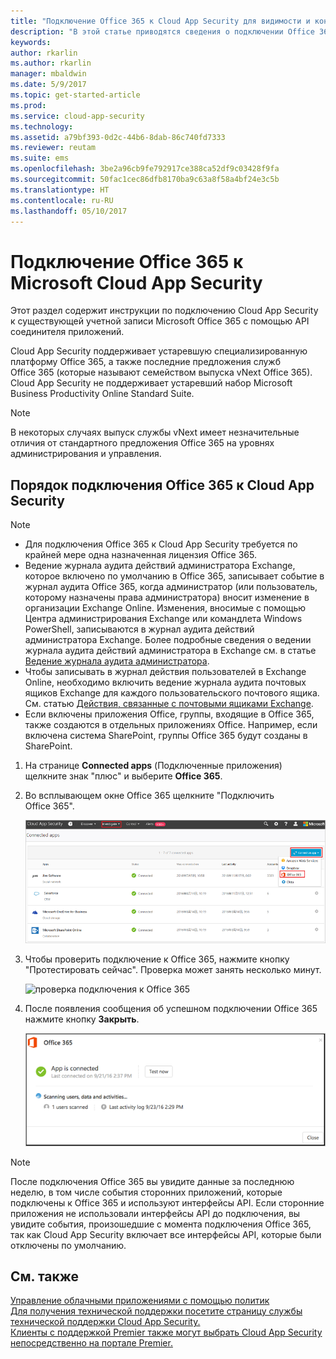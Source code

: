 ```yaml
---
title: "Подключение Office 365 к Cloud App Security для видимости и контроля использования | Документы Майкрософт"
description: "В этой статье приводятся сведения о подключении Office 365 к Cloud App Security с помощью соединителя API."
keywords: 
author: rkarlin
ms.author: rkarlin
manager: mbaldwin
ms.date: 5/9/2017
ms.topic: get-started-article
ms.prod: 
ms.service: cloud-app-security
ms.technology: 
ms.assetid: a79bf393-0d2c-44b6-8dab-86c740fd7333
ms.reviewer: reutam
ms.suite: ems
ms.openlocfilehash: 3be2a96cb9fe792917ce388ca52df9c03428f9fa
ms.sourcegitcommit: 50fac1cec86dfb8170ba9c63a8f58a4bf24e3c5b
ms.translationtype: HT
ms.contentlocale: ru-RU
ms.lasthandoff: 05/10/2017
---
```

# <a name="connect-office-365-to-microsoft-cloud-app-security"></a>Подключение Office 365 к Microsoft Cloud App Security
Этот раздел содержит инструкции по подключению Cloud App Security к существующей учетной записи Microsoft Office 365 с помощью API соединителя приложений.  
  
Cloud App Security поддерживает устаревшую специализированную платформу Office 365, а также последние предложения служб Office 365 (которые называют семейством выпуска vNext Office 365).  Cloud App Security не поддерживает устаревший набор Microsoft Business Productivity Online Standard Suite. 

> [!NOTE]
> В некоторых случаях выпуск службы vNext имеет незначительные отличия от стандартного предложения Office 365 на уровнях администрирования и управления.

 

## <a name="how-to-connect-office-365-to-cloud-app-security"></a>Порядок подключения Office 365 к Cloud App Security  
  
> [!NOTE]
>- Для подключения Office 365 к Cloud App Security требуется по крайней мере одна назначенная лицензия Office 365.
>-  Ведение журнала аудита действий администратора Exchange, которое включено по умолчанию в Office 365, записывает событие в журнал аудита Office 365, когда администратор (или пользователь, которому назначены права администратора) вносит изменение в организации Exchange Online. Изменения, вносимые с помощью Центра администрирования Exchange или командлета Windows PowerShell, записываются в журнал аудита действий администратора Exchange. Более подробные сведения о ведении журнала аудита действий администратора в Exchange см. в статье [Ведение журнала аудита администратора](http://go.microsoft.com/fwlink/p/?LinkID=619225).
>- Чтобы записывать в журнал действия пользователей в Exchange Online, необходимо включить ведение журнала аудита почтовых ящиков Exchange для каждого пользовательского почтового ящика. См. статью [Действия, связанные с почтовыми ящиками Exchange](https://support.office.com/article/Search-the-audit-log-in-the-Office-365-Security-Compliance-Center-0d4d0f35-390b-4518-800e-0c7ec95e946c).
>- Если включены приложения Office, группы, входящие в Office 365, также создаются в отдельных приложениях Office. Например, если включена система SharePoint, группы Office 365 будут созданы в SharePoint.
 
1.  На странице **Connected apps** (Подключенные приложения) щелкните знак "плюс" и выберите **Office 365**.  

2.  Во всплывающем окне Office 365 щелкните "Подключить Office 365".

      ![подключение Office 365](./media/connect-0365.png) 
 
3.  Чтобы проверить подключение к Office 365, нажмите кнопку "Протестировать сейчас". Проверка может занять несколько минут.
  
    ![проверка подключения к Office 365](./media/o365-test-connection.png) 
 
4.   После появления сообщения об успешном подключении Office 365 нажмите кнопку **Закрыть**.
  
     ![Office 365 подключен](./media/o365-connected.png) 

> [!NOTE] 
> После подключения Office 365 вы увидите данные за последнюю неделю, в том числе события сторонних приложений, которые подключены к Office 365 и используют интерфейсы API. Если сторонние приложения не использовали интерфейсы API до подключения, вы увидите события, произошедшие с момента подключения Office 365, так как Cloud App Security включает все интерфейсы API, которые были отключены по умолчанию.

## <a name="see-also"></a>См. также  
[Управление облачными приложениями с помощью политик](control-cloud-apps-with-policies.md)   
[Для получения технической поддержки посетите страницу службы технической поддержки Cloud App Security.](http://support.microsoft.com/oas/default.aspx?prid=16031)   
[Клиенты с поддержкой Premier также могут выбрать Cloud App Security непосредственно на портале Premier.](https://premier.microsoft.com/)  
  
  